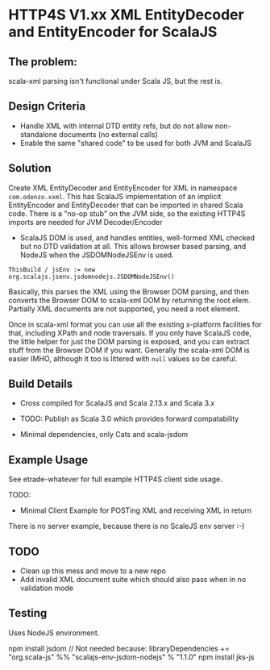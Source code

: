 # HTTP4S V1.xx XML EntityDecoder and EntityEncoder for ScalaJS

## The problem:
scala-xml parsing isn't functional under Scala JS, but the rest is.

## Design Criteria
+ Handle XML with internal DTD entity refs, but do not allow non-standalone documents (no external calls)
+ Enable the same "shared code" to be used for both JVM and ScalaJS

## Solution

Create XML EntityDecoder and EntityEncoder for XML in namespace `com.odenzo.xxml`.
This has ScalaJS implementation of an implicit EntityEncoder and EntityDecoder that can be imported in shared Scala code.
There is a "no-op stub" on the JVM side, so the existing HTTP4S imports are needed for JVM Decoder/Encoder

+ ScalaJS DOM is used, and handles entities, well-formed XML checked but no DTD validation at all. This allows browser based 
parsing, and NodeJS when the JSDOMNodeJSEnv is used.

```ThisBuild / jsEnv := new org.scalajs.jsenv.jsdomnodejs.JSDOMNodeJSEnv()```

Basically, this parses the XML using the Browser DOM parsing, and then converts the Browser DOM to scala-xml DOM by returning the root elem.
Partially XML documents are not supported, you need a root element.

Once in scala-xml format you can use all the existing x-platform facilities for that, including XPath and node traversals.
If you only have ScalaJS code, the little helper for just the DOM parsing is exposed, and you can extract stuff from the Browser DOM if you 
want. Generally the scala-xml DOM is easier IMHO, although it too is littered with `null` values so be careful.

## Build Details
+ Cross compiled for ScalaJS and Scala 2.13.x and Scala 3.x 
+ TODO: Publish as Scala 3.0 which provides forward compatability

+ Minimal dependencies, only Cats and scala-jsdom 



## Example Usage

See etrade-whatever for full example HTTP4S client side usage.

TODO: 
- Minimal Client Example for POSTing XML and receiving XML in return

There is no server example, because there is no ScaleJS env server :-)


## TODO
- Clean up this mess and move to a new repo
- Add invalid XML document suite which should also pass when in no validation mode


## Testing
Uses NodeJS environment.

npm install jsdom  // Not needed because: libraryDependencies += "org.scala-js" %% "scalajs-env-jsdom-nodejs" % "1.1.0"
npm install jks-js 
